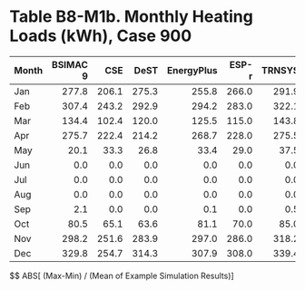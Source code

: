 # Table B8-M1b. Monthly Heating Loads (kWh), Case 900
| Month | BSIMAC 9 |   CSE |  DeST | EnergyPlus | ESP-r | TRNSYS |     |   Min |   Max |  Mean | Dev % $$ |     | MJWMagic | 
|:----- | --------:| -----:| -----:| ----------:| -----:| ------:| ---:| -----:| -----:| -----:| --------:| ---:| --------:| 
| Jan   |    277.8 | 206.1 | 275.3 |      255.8 | 266.0 |  291.9 |     | 206.1 | 291.9 | 262.2 |     32.7 |     |    255.8 | 
| Feb   |    307.4 | 243.2 | 292.9 |      294.2 | 283.0 |  322.1 |     | 243.2 | 322.1 | 290.5 |     27.2 |     |    294.2 | 
| Mar   |    134.4 | 102.4 | 120.0 |      125.5 | 115.0 |  143.8 |     | 102.4 | 143.8 | 123.5 |     33.5 |     |    125.5 | 
| Apr   |    275.7 | 222.4 | 214.2 |      268.7 | 228.0 |  275.5 |     | 214.2 | 275.7 | 247.4 |     24.9 |     |    268.7 | 
| May   |     20.1 |  33.3 |  26.8 |       33.4 |  29.0 |   37.5 |     |  20.1 |  37.5 |  30.0 |     58.0 |     |     33.4 | 
| Jun   |      0.0 |   0.0 |   0.0 |        0.0 |   0.0 |    0.0 |     |   0.0 |   0.0 |   0.0 |        - |     |      0.0 | 
| Jul   |      0.0 |   0.0 |   0.0 |        0.0 |   0.0 |    0.0 |     |   0.0 |   0.0 |   0.0 |        - |     |      0.0 | 
| Aug   |      0.0 |   0.0 |   0.0 |        0.0 |   0.0 |    0.0 |     |   0.0 |   0.0 |   0.0 |        - |     |      0.0 | 
| Sep   |      2.1 |   0.0 |   0.0 |        0.1 |   0.0 |    0.5 |     |   0.0 |   2.1 |   0.5 |    458.3 |     |      0.1 | 
| Oct   |     80.5 |  65.1 |  63.6 |       81.1 |  70.0 |   85.0 |     |  63.6 |  85.0 |  74.2 |     28.9 |     |     81.1 | 
| Nov   |    298.2 | 251.6 | 283.9 |      297.0 | 286.0 |  318.2 |     | 251.6 | 318.2 | 289.2 |     23.0 |     |    297.0 | 
| Dec   |    329.8 | 254.7 | 314.3 |      307.9 | 308.0 |  339.4 |     | 254.7 | 339.4 | 309.0 |     27.4 |     |    307.9 | 

$$ ABS[ (Max-Min) / (Mean of Example Simulation Results)]



